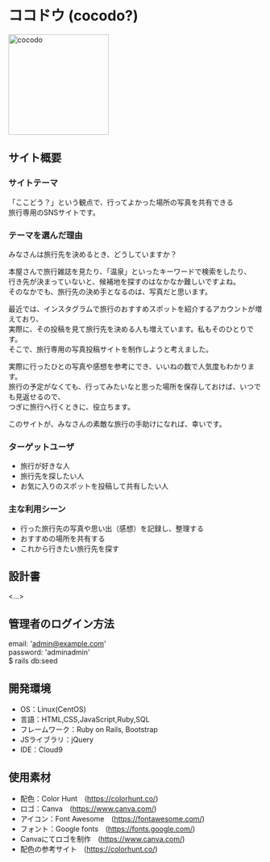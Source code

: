 # ココドウ (cocodo?)
<img width="199" alt="cocodo" src="https://github.com/gxxdrina/cocodo/assets/127483650/1add9480-3105-499e-a441-eb0cc878d2f7">

## サイト概要

### サイトテーマ
「ここどう？」という観点で、行ってよかった場所の写真を共有できる  
旅行専用のSNSサイトです。


### テーマを選んだ理由
みなさんは旅行先を決めるとき、どうしていますか？

本屋さんで旅行雑誌を見たり、「温泉」といったキーワードで検索をしたり、  
行き先が決まっていないと、候補地を探すのはなかなか難しいですよね。  
そのなかでも、旅行先の決め手となるのは、写真だと思います。

最近では、インスタグラムで旅行のおすすめスポットを紹介するアカウントが増えており、  
実際に、その投稿を見て旅行先を決める人も増えています。私もそのひとりです。  
そこで、旅行専用の写真投稿サイトを制作しようと考えました。

実際に行ったひとの写真や感想を参考にでき、いいねの数で人気度もわかります。  
旅行の予定がなくても、行ってみたいなと思った場所を保存しておけば、いつでも見返せるので、  
つぎに旅行へ行くときに、役立ちます。

このサイトが、みなさんの素敵な旅行の手助けになれば、幸いです。


### ターゲットユーザ
- 旅行が好きな人
- 旅行先を探したい人
- お気に入りのスポットを投稿して共有したい人


### 主な利用シーン
- 行った旅行先の写真や思い出（感想）を記録し、整理する
- おすすめの場所を共有する
- これから行きたい旅行先を探す


## 設計書
<...>


## 管理者のログイン方法
email: 'admin@example.com'  
password: 'adminadmin'  
$ rails db:seed  


## 開発環境
- OS：Linux(CentOS)
- 言語：HTML,CSS,JavaScript,Ruby,SQL
- フレームワーク：Ruby on Rails, Bootstrap
- JSライブラリ：jQuery
- IDE：Cloud9


## 使用素材
- 配色：Color Hunt　(https://colorhunt.co/)
- ロゴ：Canva　(https://www.canva.com/)
- アイコン：Font Awesome　(https://fontawesome.com/)
- フォント：Google fonts　(https://fonts.google.com/)
- Canvaにてロゴを制作　(https://www.canva.com/)
- 配色の参考サイト　(https://colorhunt.co/)

